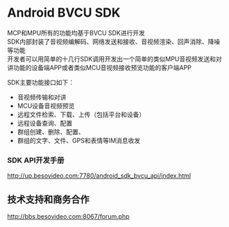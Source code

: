 # Android BVCU SDK
MCP和MPU所有的功能均基于BVCU SDK进行开发   
SDK内部封装了音视频编解码、网络发送和接收、音视频渲染、回声消除、降噪等功能   
开发者可以用简单的十几行SDK调用开发出一个简单的类似MPU音视频发送和对讲功能的设备端APP或者类似MCU音视频接收预览功能的客户端APP   

SDK主要功能接口如下：
- 音视频传输和对讲 
- MCU设备音视频预览 
- 远程文件检索、下载、上传（包括平台和设备） 
- 远程设备查询、配置 
- 群组创建、删除、配置、 
- 群组的文字、文件、GPS和表情等IM消息收发   

### SDK API开发手册
http://up.besovideo.com:7780/android_sdk_bvcu_api/index.html   
   



## 技术支持和商务合作
http://bbs.besovideo.com:8067/forum.php
